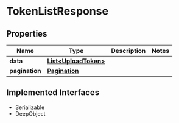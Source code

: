 

# TokenListResponse

## Properties

Name | Type | Description | Notes
------------ | ------------- | ------------- | -------------
**data** | [**List&lt;UploadToken&gt;**](UploadToken.md) |  | 
**pagination** | [**Pagination**](Pagination.md) |  | 


## Implemented Interfaces

* Serializable
* DeepObject


